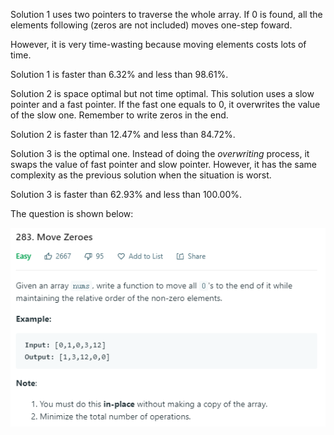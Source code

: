 Solution 1 uses two pointers to traverse the whole array. If 0 is found, all the elements following (zeros are not included) moves 
one-step foward.

However, it is very time-wasting because moving elements costs lots of time.

Solution 1 is faster than 6.32% and less than 98.61%.

Solution 2 is space optimal but not time optimal. This solution uses a slow pointer and a fast pointer. If the fast one equals to 0, it 
overwrites the value of the slow one. Remember to write zeros in the end.

Solution 2 is faster than 12.47% and less than 84.72%.

Solution 3 is the optimal one. Instead of doing the *overwriting* process, it swaps the value of fast pointer and slow pointer.
However, it has the same complexity as the previous solution when the situation is worst.

Solution 3 is faster than 62.93% and less than 100.00%.

The question is shown below:

![img](https://github.com/MingCheng991129/Solutions-to-Leetcode-Problems/blob/master/283.%20Move%20Zeroes/question.png)
